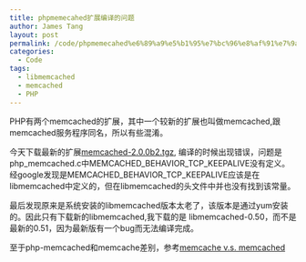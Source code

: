 ```yaml
---
title: phpmemecahed扩展编译的问题
author: James Tang
layout: post
permalink: /code/phpmemecahed%e6%89%a9%e5%b1%95%e7%bc%96%e8%af%91%e7%9a%84%e9%97%ae%e9%a2%98/
categories:
  - Code
tags:
  - libmemcached
  - memcached
  - PHP
---
```

PHP有两个memcached的扩展，其中一个较新的扩展也叫做memcached,跟memcached服务程序同名，所以有些混淆。

今天下载最新的扩展[memcached-2.0.0b2.tgz][1], 编译的时候出现错误，问题是php\_memcached.c中MEMCACHED\_BEHAVIOR\_TCP\_KEEPALIVE没有定义。经google发现是MEMCACHED\_BEHAVIOR\_TCP_KEEPALIVE应该是在libmemcached中定义的，但在libmemcached的头文件中并也没有找到该常量。

最后发现原来是系统安装的libmemcached版本太老了，该版本是通过yum安装的。因此只有下载新的libmemcached,我下载的是 libmemcached-0.50，而不是最新的0.51，因为最新版有一个bug而无法编译完成。

至于php-memcached和memcache差别，参考[memcache v.s. memcached][2]

 [1]: http://pecl.php.net/package/memcached
 [2]: http://serverfault.com/questions/63383/memcache-vs-memcached